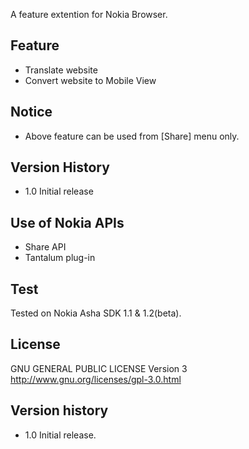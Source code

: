 A feature extention for Nokia Browser.

Feature 
--------- 
* Translate website 
* Convert website to Mobile View

Notice 
-------- 
* Above feature can be used from [Share] menu only.

Version History 
------------------ 
* 1.0 Initial release


Use of Nokia APIs
--------------------
* Share API
* Tantalum plug-in

Test
-------
Tested on Nokia Asha SDK 1.1 & 1.2(beta).

License
----------
GNU GENERAL PUBLIC LICENSE Version 3
http://www.gnu.org/licenses/gpl-3.0.html

Version history
------------------
* 1.0 Initial release.
